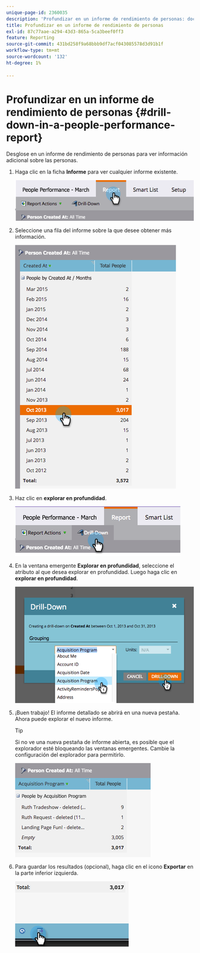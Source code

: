 ```yaml
---
unique-page-id: 2360035
description: 'Profundizar en un informe de rendimiento de personas: documentos de Marketo, documentación del producto'
title: Profundizar en un informe de rendimiento de personas
exl-id: 87c77aae-a294-43d3-865a-5ca3beef0ff3
feature: Reporting
source-git-commit: 431bd258f9a68bbb9df7acf043085578d3d91b1f
workflow-type: tm+mt
source-wordcount: '132'
ht-degree: 1%

---
```


# Profundizar en un informe de rendimiento de personas {#drill-down-in-a-people-performance-report}

Desglose en un informe de rendimiento de personas para ver información adicional sobre las personas.

1. Haga clic en la ficha **Informe** para ver cualquier informe existente.

   ![](assets/one.png)

1. Seleccione una fila del informe sobre la que desee obtener más información.

   ![](assets/two.png)

1. Haz clic en **explorar en profundidad**.

   ![](assets/three.png)

1. En la ventana emergente **Explorar en profundidad**, seleccione el atributo al que desea explorar en profundidad. Luego haga clic en **explorar en profundidad**.

   ![](assets/four.png)

1. ¡Buen trabajo! El informe detallado se abrirá en una nueva pestaña. Ahora puede explorar el nuevo informe.

   >[!TIP]
   >
   >Si no ve una nueva pestaña de informe abierta, es posible que el explorador esté bloqueando las ventanas emergentes. Cambie la configuración del explorador para permitirlo.

   ![](assets/five.png)

1. Para guardar los resultados (opcional), haga clic en el icono **Exportar** en la parte inferior izquierda.

   ![](assets/six.png)

